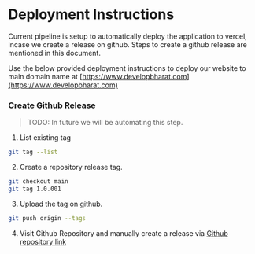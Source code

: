 # Deployment Instructions

Current pipeline is setup to automatically deploy the application to vercel, incase we create a release on github. Steps to create a github release are mentioned in this document.

Use the below provided deployment instructions to deploy our website to main domain name at [https://www.developbharat.com](https://www.developbharat.com)

### Create Github Release

> TODO: In future we will be automating this step.

1. List existing tag

```sh
git tag --list
```

2. Create a repository release tag.

```sh
git checkout main
git tag 1.0.001
```

3. Upload the tag on github.

```sh
git push origin --tags
```

4. Visit Github Repository and manually create a release via
   [Github repository link](https://github.com/developbharat/DevelopBharatWebsite)

